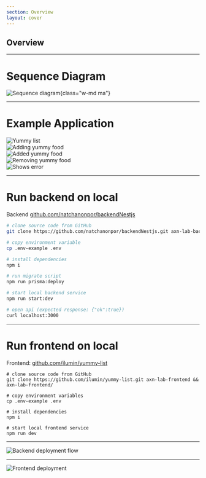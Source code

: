 ```yaml
---
section: Overview
layout: cover
---
```


## Overview

---

# Sequence Diagram

<!-- <img alt="Flow" src="/overview-1.png" class="w-md ma" /> -->
![Sequence diagram](/overview-1.png){class="w-md ma"}

---

# Example Application 

<div class="relative w-full">
  <div class="absolute left-0 top-0 w-full" v-click="[0,1]"><img alt="Yummy list" src="/overview-2.png" /></div>
  <div class="absolute left-0 top-0 w-full" v-click="[1,2]"><img alt="Adding yummy food" src="/overview-3.png" /></div>
  <div class="absolute left-0 top-0 w-full" v-click="[2,3]"><img alt="Added yummy food" src="/overview-4.png" /></div>
  <div class="absolute left-0 top-0 w-full" v-click="[3,4]"><img alt="Removing yummy food" src="/overview-5.png" /></div>
  <div class="absolute left-0 top-0 w-full" v-click="4"><img alt="Shows error" src="/overview-6.png" /></div>
</div>

---

# Run backend on local

Backend [github.com/natchanonpor/backendNestjs](https://github.com/natchanonpor/backendNestjs)

```sh
# clone source code from GitHub
git clone https://github.com/natchanonpor/backendNestjs.git axn-lab-backend && cd axn-lab-backend/

# copy environment variable
cp .env-example .env

# install dependencies
npm i 

# run migrate script 
npm run prisma:deploy

# start local backend service
npm run start:dev

# open api (expected response: {"ok":true})
curl localhost:3000
```

---

# Run frontend on local

Frontend: [github.com/ilumin/yummy-list](https://github.com/ilumin/yummy-list)

```shell
# clone source code from GitHub
git clone https://github.com/ilumin/yummy-list.git axn-lab-frontend && axn-lab-frontend/

# copy environment variables
cp .env-example .env

# install dependencies
npm i

# start local frontend service
npm run dev
```

<!-- 
- เปิดเล่น frontend ให้ดู
- สมมุติว่าเรา dev เสร็จแล้ว และเราต้องการจะ deploy
- เรามาดูว่า deployment flow เป็นอย่างไร
-->

---

![Backend deployment flow](/overview-7.png)

<!-- 
- โดยปกติเราจะ deploy ผ่าน pipeline script 
- hosting ที่ axons ใช้จะเป็นของ AWS ซึ่งจะใช้ทั้ง ECS, EKS
- แต่เนื่องจากข้อจำกัดในการสร้าง environment เราจะมา deploy บน docker lab แทน
-->

---

![Frontend deployment](/overview-8.png)

